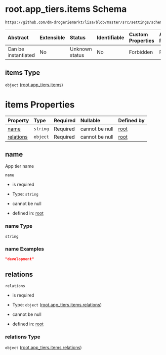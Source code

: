 # root.app_tiers.items Schema

```txt
https://github.com/dm-drogeriemarkt/lisa/blob/master/src/settings/schema.json#/properties/app_tiers/items
```



| Abstract            | Extensible | Status         | Identifiable | Custom Properties | Additional Properties | Access Restrictions | Defined In                                                                              |
| :------------------ | :--------- | :------------- | :----------- | :---------------- | :-------------------- | :------------------ | :-------------------------------------------------------------------------------------- |
| Can be instantiated | No         | Unknown status | No           | Forbidden         | Forbidden             | none                | [settings.schema.json*](../../src/settings/settings.schema.json "open original schema") |

## items Type

`object` ([root.app_tiers.items](settings-properties-rootapp_tiers-rootapp_tiersitems.md))

# items Properties

| Property                | Type     | Required | Nullable       | Defined by                                                                                                                                                                                                                              |
| :---------------------- | :------- | :------- | :------------- | :-------------------------------------------------------------------------------------------------------------------------------------------------------------------------------------------------------------------------------------- |
| [name](#name)           | `string` | Required | cannot be null | [root](settings-properties-rootapp_tiers-rootapp_tiersitems-properties-name.md "https://github.com/dm-drogeriemarkt/lisa/blob/master/src/settings/schema.json#/properties/app_tiers/items/properties/name")                             |
| [relations](#relations) | `object` | Required | cannot be null | [root](settings-properties-rootapp_tiers-rootapp_tiersitems-properties-rootapp_tiersitemsrelations.md "https://github.com/dm-drogeriemarkt/lisa/blob/master/src/settings/schema.json#/properties/app_tiers/items/properties/relations") |

## name

App tier name

`name`

*   is required

*   Type: `string`

*   cannot be null

*   defined in: [root](settings-properties-rootapp_tiers-rootapp_tiersitems-properties-name.md "https://github.com/dm-drogeriemarkt/lisa/blob/master/src/settings/schema.json#/properties/app_tiers/items/properties/name")

### name Type

`string`

### name Examples

```json
"development"
```

## relations



`relations`

*   is required

*   Type: `object` ([root.app_tiers.items.relations](settings-properties-rootapp_tiers-rootapp_tiersitems-properties-rootapp_tiersitemsrelations.md))

*   cannot be null

*   defined in: [root](settings-properties-rootapp_tiers-rootapp_tiersitems-properties-rootapp_tiersitemsrelations.md "https://github.com/dm-drogeriemarkt/lisa/blob/master/src/settings/schema.json#/properties/app_tiers/items/properties/relations")

### relations Type

`object` ([root.app_tiers.items.relations](settings-properties-rootapp_tiers-rootapp_tiersitems-properties-rootapp_tiersitemsrelations.md))
